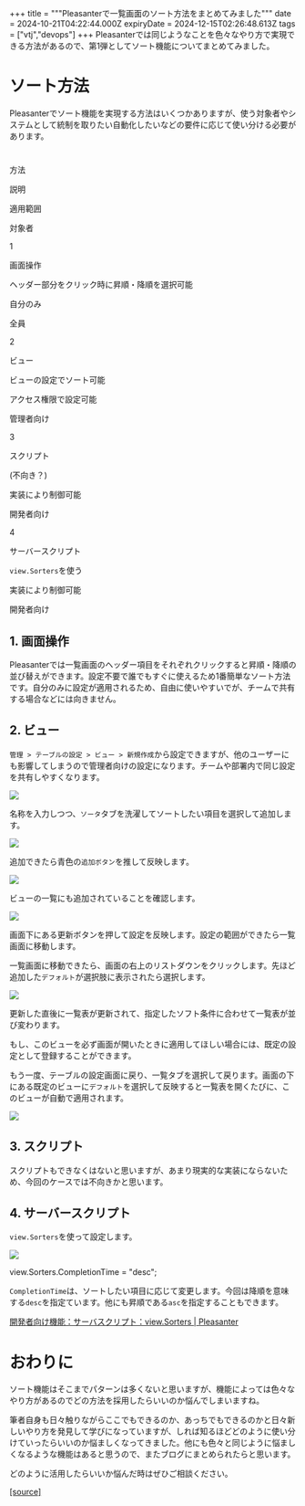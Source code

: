 +++
title = """Pleasanterで一覧画面のソート方法をまとめてみました"""
date = 2024-10-21T04:22:44.000Z
expiryDate = 2024-12-15T02:26:48.613Z
tags = ["vtj","devops"]
+++
Pleasanterでは同じようなことを色々なやり方で実現できる方法があるので、第1弾としてソート機能についてまとめてみました。

ソート方法
=====

Pleasanterでソート機能を実現する方法はいくつかありますが、使う対象者やシステムとして統制を取りたい自動化したいなどの要件に応じて使い分ける必要があります。

#

方法

説明

適用範囲

対象者

1

画面操作

ヘッダー部分をクリック時に昇順・降順を選択可能

自分のみ

全員

2

ビュー

ビューの設定でソート可能

アクセス権限で設定可能

管理者向け

3

スクリプト

(不向き？)

実装により制御可能

開発者向け

4

サーバースクリプト

`view.Sorters`を使う

実装により制御可能

開発者向け

1\. 画面操作
--------

Pleasanterでは一覧画面のヘッダー項目をそれぞれクリックすると昇順・降順の並び替えができます。設定不要で誰でもすぐに使えるため1番簡単なソート方法です。自分のみに設定が適用されるため、自由に使いやすいでが、チームで共有する場合などには向きません。

2\. ビュー
-------

`管理 > テーブルの設定 > ビュー > 新規作成`から設定できますが、他のユーザーにも影響してしまうので管理者向けの設定になります。チームや部署内で同じ設定を共有しやすくなります。

![](https://cdn-ak.f.st-hatena.com/images/fotolife/v/virtualtech/20241021/20241021132246.png)

名称を入力しつつ、`ソータ`タブを洗濯してソートしたい項目を選択して追加します。

![](https://cdn-ak.f.st-hatena.com/images/fotolife/v/virtualtech/20241021/20241021132250.png)

追加できたら青色の`追加ボタン`を推して反映します。

![](https://cdn-ak.f.st-hatena.com/images/fotolife/v/virtualtech/20241021/20241021132254.png)

ビューの一覧にも追加されていることを確認します。

![](https://cdn-ak.f.st-hatena.com/images/fotolife/v/virtualtech/20241021/20241021132257.png)

画面下にある更新ボタンを押して設定を反映します。設定の範囲ができたら一覧画面に移動します。

一覧画面に移動できたら、画面の右上のリストダウンをクリックします。先ほど追加した`デフォルト`が選択肢に表示されたら選択します。

![](https://cdn-ak.f.st-hatena.com/images/fotolife/v/virtualtech/20241021/20241021132300.png)

更新した直後に一覧表が更新されて、指定したソフト条件に合わせて一覧表が並び変わります。

もし、このビューを必ず画面が開いたときに適用してほしい場合には、既定の設定として登録することができます。

もう一度、テーブルの設定画面に戻り、一覧タブを選択して戻ります。画面の下にある既定のビューに`デフォルト`を選択して反映すると一覧表を開くたびに、このビューが自動で適用されます。

![](https://cdn-ak.f.st-hatena.com/images/fotolife/v/virtualtech/20241021/20241021132303.png)

3\. スクリプト
---------

スクリプトもできなくはないと思いますが、あまり現実的な実装にならないため、今回のケースでは不向きかと思います。

4\. サーバースクリプト
-------------

`view.Sorters`を使って設定します。

![](https://cdn-ak.f.st-hatena.com/images/fotolife/v/virtualtech/20241021/20241021132306.png)

view.Sorters.CompletionTime \= "desc";

`CompletionTime`は、ソートしたい項目に応じて変更します。今回は降順を意味する`desc`を指定ています。他にも昇順である`asc`を指定することもできます。

[開発者向け機能：サーバスクリプト：view.Sorters | Pleasanter](https://pleasanter.org/ja/manual/server-script-view-sorters)

おわりに
====

ソート機能はそこまでパターンは多くないと思いますが、機能によっては色々なやり方があるのでどの方法を採用したらいいのか悩んでしまいますね。

筆者自身も日々触りながらここでもできるのか、あっちでもできるのかと日々新しいやり方を発見して学びになっていますが、しれば知るほどどのように使い分けていったらいいのか悩ましくなってきました。他にも色々と同じように悩ましくなるような機能はあると思うので、またブログにまとめられたらと思います。

どのように活用したらいいか悩んだ時はぜひご相談ください。

[[source]](https://devops-blog.virtualtech.jp/entry/20241021/1729484564)
